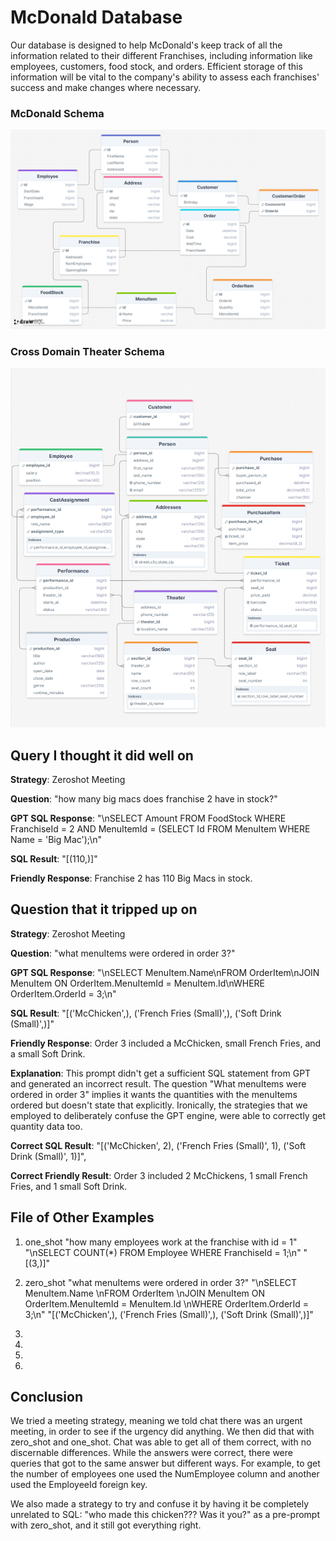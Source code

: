 # McDonald Database

<!-- One+ sentence description or purpose of your database -->

Our database is designed to help McDonald's keep track of all the information related to their different Franchises, including information like employees, customers, food stock, and orders. Efficient storage of this information will be vital to the company's ability to assess each franchises' success and make changes where necessary.

<!-- Picture of Schema  -->

### McDonald Schema

<img src="./mcdonald_database/schema.png">

### Cross Domain Theater Schema

<img src="./cross_domain_theater_database/theater_schema.png">

<!-- Sample question, SQL query, response that worked (if you have one)  -->

## Query I thought it did well on

**Strategy**: Zeroshot Meeting

**Question**: "how many big macs does franchise 2 have in stock?"

<!-- OLD SQL GENERATED: "SELECT Amount \nFROM FoodStock \nJOIN MenuItem ON FoodStock.MenuItemId = MenuItem.Id \nWHERE MenuItem.Name = 'Big Mac' AND FoodStock.FranchiseId = 2;\n"  -->

**GPT SQL Response**: "\nSELECT Amount FROM FoodStock WHERE FranchiseId = 2 AND MenuItemId = (SELECT Id FROM MenuItem WHERE Name = 'Big Mac');\n"

**SQL Result**: "[(110,)]"

**Friendly Response**: Franchise 2 has 110 Big Macs in stock.

<!-- Sample question, SQL query, response that did not work (if you have one)  -->

## Question that it tripped up on

**Strategy**: Zeroshot Meeting

**Question**: "what menuItems were ordered in order 3?"

**GPT SQL Response**: "\nSELECT MenuItem.Name\nFROM OrderItem\nJOIN MenuItem ON OrderItem.MenuItemId = MenuItem.Id\nWHERE OrderItem.OrderId = 3;\n"

**SQL Result**: "[('McChicken',), ('French Fries (Small)',), ('Soft Drink (Small)',)]"

**Friendly Response**: Order 3 included a McChicken, small French Fries, and a small Soft Drink.

**Explanation**: This prompt didn't get a sufficient SQL statement from GPT and generated an incorrect result. The question "What menuItems were ordered in order 3" implies it wants the quantities with the menuItems ordered but doesn't state that explicitly. Ironically, the strategies that we employed to deliberately confuse the GPT engine, were able to correctly get quantity data too.

**Correct SQL Result**: "[('McChicken', 2), ('French Fries (Small)', 1), ('Soft Drink (Small)', 1)]",

**Correct Friendly Result**: Order 3 included 2 McChickens, 1 small French Fries, and 1 small Soft Drink.

<!-- A file outlining at least 6 other examples.  -->

## File of Other Examples

1.  one_shot
    "how many employees work at the franchise with id = 1"
    "\nSELECT COUNT(\*) FROM Employee WHERE FranchiseId = 1;\n"
    "[(3,)]"

2.  zero_shot
    "what menuItems were ordered in order 3?"
    "\nSELECT MenuItem.Name \nFROM OrderItem \nJOIN MenuItem ON OrderItem.MenuItemId = MenuItem.Id \nWHERE OrderItem.OrderId = 3;\n"
    "[('McChicken',), ('French Fries (Small)',), ('Soft Drink (Small)',)]"

3.

4.

5.

6.

<!-- Describe somewhere which prompting strategies you tried and if you noticed a difference between them. (Note my post only does two of three - which is fine!).  -->

## Conclusion

We tried a meeting strategy, meaning we told chat there was an urgent meeting, in order to see if the urgency did anything. We then did that with zero_shot and one_shot. Chat was able to get all of them correct, with no discernable differences.
While the answers were correct, there were queries that got to the same answer but different ways. For example, to get the number of employees one used the NumEmployee column and another used the EmployeeId foreign key.

We also made a strategy to try and confuse it by having it be completely unrelated to SQL: "who made this chicken??? Was it you?" as a pre-prompt with zero_shot, and it still got everything right.
